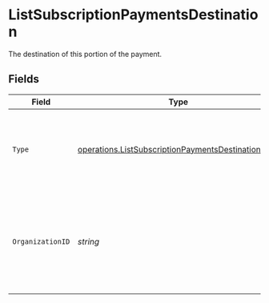 # ListSubscriptionPaymentsDestination

The destination of this portion of the payment.


## Fields

| Field                                                                                                                    | Type                                                                                                                     | Required                                                                                                                 | Description                                                                                                              | Example                                                                                                                  |
| ------------------------------------------------------------------------------------------------------------------------ | ------------------------------------------------------------------------------------------------------------------------ | ------------------------------------------------------------------------------------------------------------------------ | ------------------------------------------------------------------------------------------------------------------------ | ------------------------------------------------------------------------------------------------------------------------ |
| `Type`                                                                                                                   | [operations.ListSubscriptionPaymentsDestinationType](../../models/operations/listsubscriptionpaymentsdestinationtype.md) | :heavy_check_mark:                                                                                                       | The type of destination. Currently only the destination type `organization` is supported.                                | organization                                                                                                             |
| `OrganizationID`                                                                                                         | *string*                                                                                                                 | :heavy_check_mark:                                                                                                       | Required for destination type `organization`. The ID of the connected organization the funds should be<br/>routed to.    | org_1234567                                                                                                              |